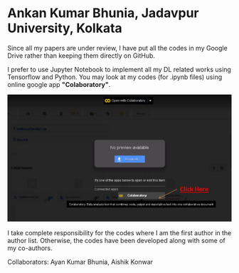 # Ankan Kumar Bhunia, Jadavpur University, Kolkata
Since all my papers are under review, I have put all the codes in my Google Drive rather than keeping them directly on GitHub. 

I prefer to use Jupyter Notebook to implement all my DL related works using Tensorflow and Python. You may look at my codes (for .ipynb files) using online google app **"Colaboratory"**.

![alt text](https://github.com/ankanbhunia/Ankan_Profile/blob/master/image.png)

I take complete responsibility for the codes where I am the first author in the author list.  Otherwise, the codes have been developed along with some of my co-authors. 

Collaborators: Ayan Kumar Bhunia, Aishik Konwar
